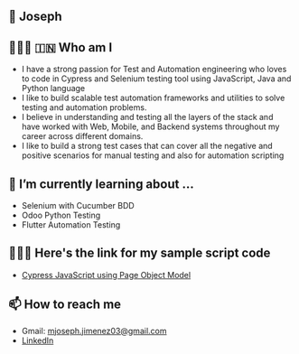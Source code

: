 ## 👋 Joseph

## 👨🏻‍💻 🇮🇳 Who am I
* I have a strong passion for Test and Automation engineering who loves to code in Cypress and Selenium testing tool using JavaScript, Java and Python language
* I like to build scalable test automation frameworks and utilities to solve testing and automation problems.
* I believe in understanding and testing all the layers of the stack and have worked with Web, Mobile, and Backend systems throughout my career across different domains.
* I like to build a strong test cases that can cover all the negative and positive scenarios for manual testing and also for automation scripting
## 🌱 I’m currently learning about ...
* Selenium with Cucumber BDD
* Odoo Python Testing
* Flutter Automation Testing
## 👨🏻‍🏫 Here's the link for my sample script code
* [Cypress JavaScript using Page Object Model](https://github.com/gitJoseph03/gitJoseph03)
## 📫 How to reach me
* Gmail: mjoseph.jimenez03@gmail.com
* [LinkedIn](https://www.linkedin.com/in/mark-joseph-jimenez-22241a1b9/)
